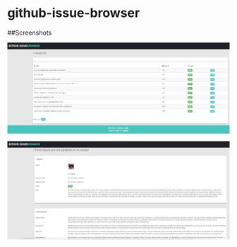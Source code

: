 # github-issue-browser

##Screenshots

![image](https://github.com/Placidoleung/github-issue-browser/blob/main/Screenshots/1.png)

![image](https://github.com/Placidoleung/github-issue-browser/blob/main/Screenshots/2.png)

